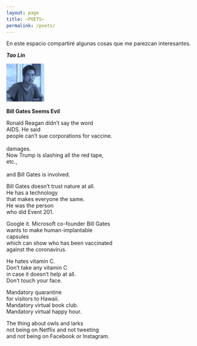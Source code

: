 ```yaml
---
layout: page
title: ~POETS~
permalink: /poets/
---
```


En este espacio compartiré algunas cosas que me parezcan interesantes. 


***Tao Lin*** 

<img src="/images/Tao Lin.jpeg" alt="portrait" width="100"/>

**Bill Gates Seems Evil**


Ronald Reagan didn’t say the word<br> 
  AIDS. He said<br> 
people can’t sue corporations for vaccine.<br>  
  damages.<br> 
Now Trump is slashing all the red tape,<br> 
etc.,<br>   
and Bill Gates is involved.<br>  

Bill Gates doesn’t trust nature at all.<br>
He has a technology<br>
that makes everyone the same.<br>
He was the person<br>
who did Event 201.<br>

Google it. Microsoft co-founder Bill Gates<br>
wants to make human-implantable<br>
  capsules<br>
which can show who has been vaccinated<br>
against the coronavirus.<br>

He hates vitamin C.<br>
Don’t take any vitamin C<br>
in case it doesn’t help at all.<br>
Don’t touch your face.<br>

Mandatory quarantine<br>
for visitors to Hawaii.<br>
Mandatory virtual book club.<br>
Mandatory virtual happy hour.<br>

The thing about owls and larks<br>
not being on Netflix and not tweeting<br>
and not being on Facebook or Instagram.



